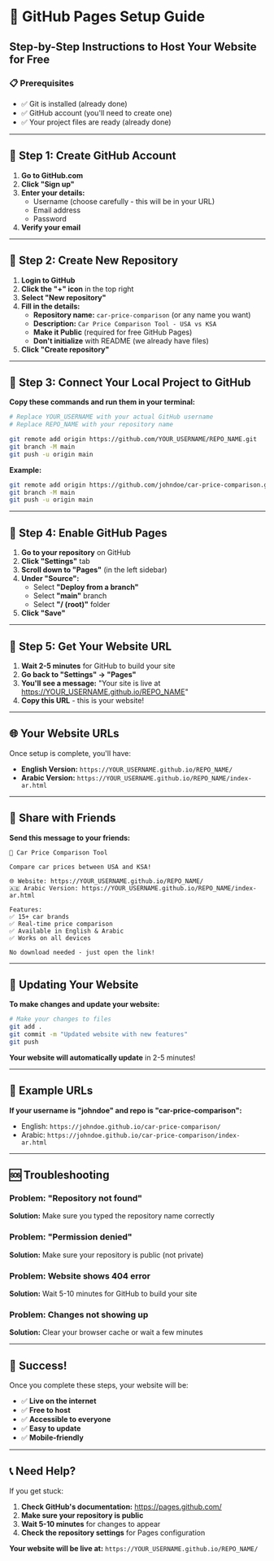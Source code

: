 # 🚀 GitHub Pages Setup Guide

## Step-by-Step Instructions to Host Your Website for Free

### 📋 Prerequisites
- ✅ Git is installed (already done)
- ✅ GitHub account (you'll need to create one)
- ✅ Your project files are ready (already done)

---

## 🔧 Step 1: Create GitHub Account

1. **Go to GitHub.com**
2. **Click "Sign up"**
3. **Enter your details:**
   - Username (choose carefully - this will be in your URL)
   - Email address
   - Password
4. **Verify your email**

---

## 🔧 Step 2: Create New Repository

1. **Login to GitHub**
2. **Click the "+" icon** in the top right
3. **Select "New repository"**
4. **Fill in the details:**
   - **Repository name:** `car-price-comparison` (or any name you want)
   - **Description:** `Car Price Comparison Tool - USA vs KSA`
   - **Make it Public** (required for free GitHub Pages)
   - **Don't initialize** with README (we already have files)
5. **Click "Create repository"**

---

## 🔧 Step 3: Connect Your Local Project to GitHub

**Copy these commands and run them in your terminal:**

```bash
# Replace YOUR_USERNAME with your actual GitHub username
# Replace REPO_NAME with your repository name

git remote add origin https://github.com/YOUR_USERNAME/REPO_NAME.git
git branch -M main
git push -u origin main
```

**Example:**
```bash
git remote add origin https://github.com/johndoe/car-price-comparison.git
git branch -M main
git push -u origin main
```

---

## 🔧 Step 4: Enable GitHub Pages

1. **Go to your repository** on GitHub
2. **Click "Settings"** tab
3. **Scroll down to "Pages"** (in the left sidebar)
4. **Under "Source":**
   - Select **"Deploy from a branch"**
   - Select **"main"** branch
   - Select **"/ (root)"** folder
5. **Click "Save"**

---

## 🔧 Step 5: Get Your Website URL

1. **Wait 2-5 minutes** for GitHub to build your site
2. **Go back to "Settings" → "Pages"**
3. **You'll see a message:** "Your site is live at https://YOUR_USERNAME.github.io/REPO_NAME"
4. **Copy this URL** - this is your website!

---

## 🌐 Your Website URLs

Once setup is complete, you'll have:

- **English Version:** `https://YOUR_USERNAME.github.io/REPO_NAME/`
- **Arabic Version:** `https://YOUR_USERNAME.github.io/REPO_NAME/index-ar.html`

---

## 📱 Share with Friends

**Send this message to your friends:**

```
🚗 Car Price Comparison Tool

Compare car prices between USA and KSA!

🌐 Website: https://YOUR_USERNAME.github.io/REPO_NAME/
🇦🇪 Arabic Version: https://YOUR_USERNAME.github.io/REPO_NAME/index-ar.html

Features:
✅ 15+ car brands
✅ Real-time price comparison
✅ Available in English & Arabic
✅ Works on all devices

No download needed - just open the link!
```

---

## 🔄 Updating Your Website

**To make changes and update your website:**

```bash
# Make your changes to files
git add .
git commit -m "Updated website with new features"
git push
```

**Your website will automatically update** in 2-5 minutes!

---

## 🎯 Example URLs

**If your username is "johndoe" and repo is "car-price-comparison":**
- English: `https://johndoe.github.io/car-price-comparison/`
- Arabic: `https://johndoe.github.io/car-price-comparison/index-ar.html`

---

## 🆘 Troubleshooting

### **Problem:** "Repository not found"
**Solution:** Make sure you typed the repository name correctly

### **Problem:** "Permission denied"
**Solution:** Make sure your repository is public (not private)

### **Problem:** Website shows 404 error
**Solution:** Wait 5-10 minutes for GitHub to build your site

### **Problem:** Changes not showing up
**Solution:** Clear your browser cache or wait a few minutes

---

## 🎉 Success!

Once you complete these steps, your website will be:
- ✅ **Live on the internet**
- ✅ **Free to host**
- ✅ **Accessible to everyone**
- ✅ **Easy to update**
- ✅ **Mobile-friendly**

---

## 📞 Need Help?

If you get stuck:
1. **Check GitHub's documentation:** https://pages.github.com/
2. **Make sure your repository is public**
3. **Wait 5-10 minutes** for changes to appear
4. **Check the repository settings** for Pages configuration

**Your website will be live at:** `https://YOUR_USERNAME.github.io/REPO_NAME/` 